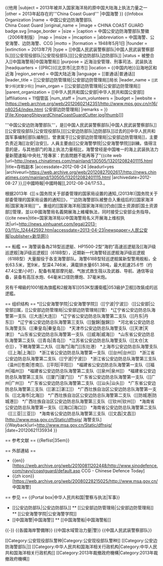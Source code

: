 {{他用
|subject = 2013年被并入国家海洋局的原中国大陆海上执法力量之一
|other = 2013年起存在的'''China Coast Guard'''
|中国海警
}}
{{Infobox Organization
|name             = 中国公安边防海警部队<br />China Coast Guard
|original_name    = 
|image            = CHINA COAST GUARD badge.svg
|image_border     = 
|size             = <!-- 图片宽度，默认值：200px -->
|caption          = 中国公安边防海警部队警徽（2006年制版）
|map              = 
|msize            = <!-- 地图宽度，默认值：250px -->
|mcaption         = 
|abbreviation     = 中国海警、公安海警、边防海警、CCG
|motto            = <!-- 组织宣言 -->
|formation        = 1948年5月1日
|founder          = <!-- 创始人 -->
|extinction       = 2013年7月
|type             = [[中国人民武装警察部队|中国人民武装警察部队]][[公安现役部队|公安现役部队]][[公安边防部队|边防部队]]
|status           = 被整合入[[中国海警局|中国海警局]]
|purpose          = 近海治安管理、刑事司法、武装执法
|headquarters     = {{PRC}}[[北京市|北京市]]
|location         = {{中国内地}}沿海地区和近海
|region_served    = 中国大陆近海
|language         = [[普通话|普通话]]
|leader_title     = [[公安部边防管理局|公安部边防管理局]]局长
|leader_name      = <small>[[武警少将|武警少将]]</small>
|main_organ       = [[公安部边防管理局|公安部边防管理局]]
|parent_organization = [[中华人民共和国公安部|中华人民共和国公安部]]
|affiliations     = 11個管區
|num_staff        = <!-- 雇员人数 -->
|num_volunteers   = <!-- 志愿者人数 -->
|budget           = 
|website          = [https://web.archive.org/web/20120602142351/http://www.mps.gov.cn/n16/n80254/index.html 公安部边防管理局]
|remarks          = 
}}
[[File:XingangShipyardChinaCoastGuardCutter.jpg|thumb]](618B型)]]

'''中国公安边防海警部队'''，是[[中国人民武装警察部队|中国人民武装警察部队]][[公安现役部队|公安现役部队]][[公安边防部队|边防部队]]过去的[[中华人民共和国军事编制|部队编制]]，曾隶属于[[公安部边防管理局|公安部边防管理局]]，主要负责近海[[治安|治安]]，人員主要由[[公安海警學院|公安海警學院]]訓練。值得注意的是，与其他部门的海上执法力量相比，海警曾经是中国唯一的海上武装执法力量<ref>新聞速報/中央社,"陸專家：釣島問題不能再等了"{{cite web |url=http://news.chinatimes.com/mainland/130505/132012082401115.html |title=存档副本 |accessdate=2012-08-24 |deadurl=yes |archiveurl=https://web.archive.org/web/20120827002617/http://news.chinatimes.com/mainland/130505/132012082401115.html |archivedate=2012-08-27 }},[[中國時報|中國時報]],2012-08-24/17:53.</ref>。

根据2013年《[[:s:国务院关于部委管理的国家局设置的通知_(2013年)|国务院关于部委管理的国家局设置的通知]]》，'''边防海警部队被整合入重组后的[[国家海洋局|国家海洋局]]'''。重组的[[国家海洋局|国家海洋局]]仍由[[国土资源部|国土资源部]]管理，並以中國海警局名義開展海上維權執法，同时接受公安部业务指导。<ref>{{cite news|title=国家海洋局以中国海警局名义开展海上维权执法|url=http://news.xinhuanet.com/legal/2013-03/11/c_124442592.htm|accessdate=2013-04-23|newspaper=人民公安报|publisher=新华网}}</ref>


== 船艦 ==
海警装备為218型巡逻艇、HP1500-2型“海豹”高速巡逻艇及[[海沪级巡逻舰|海沪级巡逻舰]]（618B型），近期新一代海警轻巡逻舰海沪级巡逻舰（618B型）大量服役于各支海警部队。海警618B型轻巡逻舰属新型警用舰船，全长63.5米，宽9米，型深4.746米，满载排水量651.38吨，最大航速25.6节（约47.4公里/小时），配备有尾部摩托艇、气胀式救生筏以及武器、导航、通信等设备，装备有高压水炮、64毫米口径防爆炮、37毫米炮。

另有千噸級的1001舰為旗艦和2艘海军[[053K型護衛艦|053級护卫舰]]改裝成的巡逻艦。

== 组织结构 ==
*[[公安海警学院|公安海警学院]]（[[宁波|宁波]]）（[[公安部|公安部]]属，[[公安部边防管理局|公安部边防管理局]]管） 
*辽宁省公安边防总队海警第一支队（[[大连|大连]]）
*辽宁省公安边防总队海警第二支队（[[丹东|丹东]]）
*辽宁省公安边防总队海警第三支队（[[盤錦|盤錦]]）
*河北省公安边防总队海警支队（[[秦皇岛|秦皇岛]]）
*天津市公安边防总队海警支队（[[天津|天津]]）
*山东省公安边防总队海警第一支队（[[威海|威海]]）
*山东省公安边防总队海警第二支队（[[青岛|青岛]]）
*江苏省公安边防总队海警支队（[[太仓|太仓]]），下轄海警第二大队（[[海门|海门]]东灶港）
*上海市公安边防总队海警支队（[[上海|上海]]）
*浙江省公安边防总队海警第一支队（[[台州|台州]]）
*浙江省公安边防总队海警第二支队（[[宁波|宁波]]）
*浙江省公安边防总队海警第三支队（温州[[苍南|苍南]]、[[平阳|平阳]]）
*福建省公安边防总队海警第一支队（[[福州|福州]]）
*福建省公安边防总队海警第二支队（[[泉州|泉州]]）
*福建省公安边防总队海警第三支队（[[厦门|厦门]]）
*广东省公安边防总队海警第一支队（[[广州|广州]]）
*广东省公安边防总队海警第二支队（[[汕头|汕头]]）
*广东省公安边防总队海警第三支队（[[湛江|湛江]]）
*广西壮族自治区公安边防总队海警第一支队（[[北海市|北海]]）
*广西壮族自治区公安边防总队海警第二支队（[[防城港|防城港]]）
*广西壮族自治区公安边防总队海警第三支队（[[钦州|钦州]]）
*海南省公安边防总队海警第一支队（[[海口|海口]]）
*海南省公安边防总队海警第二支队（[[三亚|三亚]]）
*海南省公安边防总队海警第三支队（[[文昌|文昌]]）<ref>[http://www.msa.gov.cn/Static/dfhsjg/ 海警支队] {{Wayback|url=http://www.msa.gov.cn/Static/dfhsjg/ |date=20120621135934 }}</ref>

== 参考文献 ==
{{Reflist|35em}}

== 外部連結 ==
* {{en}} [https://web.archive.org/web/20100811202448/http://www.sinodefence.com/navy/coastguard/default.asp CCG - Chinese Defence Today]
* {{zh icon}} [https://web.archive.org/web/20080228215025/http://www.msa.gov.cn/ 中国海警]

== 参见 ==
{{Portal box|中华人民共和国|警察与执法|军事}}
* [[公安边防部队|公安边防部队]]
** [[公安部边防管理局|公安部边防管理局]]
** [[公安海警学院|公安海警学院]]
* [[中国海警|中国海警]]
** [[中国海警船|中国海警船]]

{{-}}
{{各國海岸警備隊}}
{{中国水域管治力量|警}}
{{中国人民武装警察部队}}

[[Category:公安现役部队警种|Category:公安现役部队警种]]
[[Category:公安边防海警部队|]]
[[Category:中华人民共和国海洋相关行政机构|Category:中华人民共和国海洋相关行政机构]]
[[Category:2013年裁撤政府機構|Category:2013年裁撤政府機構]]
